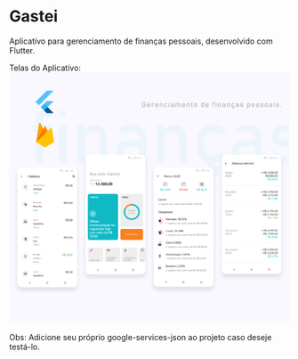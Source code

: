 # Gastei

Aplicativo para gerenciamento de finanças pessoais, desenvolvido com Flutter. 

Telas do Aplicativo: 
![alt text](https://github.com/marcelopr/Gastei/blob/master/lib/assets/images/prints.png)

Obs: Adicione seu próprio google-services-json ao projeto caso deseje testá-lo.

